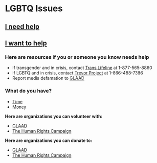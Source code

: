 # LGBTQ Issues

## [I need help](#need_help)

## [I want to help](#want_to_help)

### <a name="need_help"></a>Here are resources if you or someone you know needs help

* If transgender and in crisis, contact [Trans Lifeline](https://www.translifeline.org/) at 1-877-565-8860 
* If LGBTQ and in crisis, contact [Trevor Project](http://www.thetrevorproject.org/) at 1-866-488-7386 
* Report media defamation to [GLAAD](http://www.glaad.org/form/report-media-defamation)

### <a name="want_to_help"></a>What do you have?

* [Time](#give_time)
* [Money](#give_money)

**<a name="give_time"></a> Here are organizations you can volunteer with:**

* [GLAAD](https://www.glaad.org/getinvolved/volunteer/)
* [The Human Rights Campaign](https://e-activist.com/ea-action/action?ea.client.id=1954&ea.campaign.id=43545)

**<a name="give_money"></a> Here are organizations you can donate to:**

* [GLAAD](http://www.glaad.org/)
* [The Human Rights Campaign](http://www.hrc.org/)
